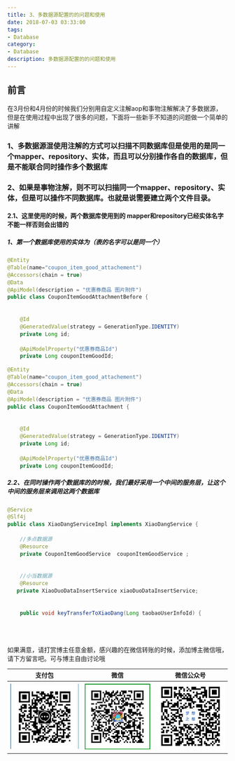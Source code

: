 ```yaml
---
title: 3、多数据源配置的的问题和使用
date: 2018-07-03 03:33:00
tags: 
- Database
category: 
- Database
description: 多数据源配置的的问题和使用
---
```

<!-- image url 
https://raw.githubusercontent.com/HealerJean/HealerJean.github.io/master/blogImages
　　首行缩进
<font color="red">  </font>
-->

## 前言

在3月份和4月份的时候我们分别用自定义注解aop和事物注解解决了多数据源，但是在使用过程中出现了很多的问题，下面将一些新手不知道的问题做一个简单的讲解

### 1、多数据源混使用注解的方式可以扫描不同数据库但是使用的是同一个mapper、repository、实体，而且可以分别操作各自的数据库，但是不能联合同时操作多个数据库


### 2、如果是事物注解，则不可以扫描同一个mapper、repository、实体，但是可以操作不同数据库。也就是说需要建立两个文件目录。

#### 2.1、这里使用的时候，两个数据库使用到的 mapper和repository已经实体名字不能一样否则会出错的

##### 1、第一个数据库使用的实体为（表的名字可以是同一个）


```java
@Entity
@Table(name="coupon_item_good_attachement")
@Accessors(chain = true)
@Data
@ApiModel(description = "优惠券商品 图片附件")
public class CouponItemGoodAttachmentBefore {


    @Id
    @GeneratedValue(strategy = GenerationType.IDENTITY)
    private Long id;

    @ApiModelProperty("优惠券商品Id")
    private Long couponItemGoodId;

```



```java
@Entity
@Table(name="coupon_item_good_attachement")
@Accessors(chain = true)
@Data
@ApiModel(description = "优惠券商品 图片附件")
public class CouponItemGoodAttachment {


    @Id
    @GeneratedValue(strategy = GenerationType.IDENTITY)
    private Long id;

    @ApiModelProperty("优惠券商品Id")
    private Long couponItemGoodId;

```

##### 2.2、在同时操作两个数据库的的时候，我们最好采用一个中间的服务层，让这个中间的服务层来调用这两个数据库


```java
@Service
@Slf4j
public class XiaoDangServiceImpl implements XiaoDangService {

    //多点数据源
    @Resource
    private CouponItemGoodService  couponItemGoodService ;


    //小当数据源
    @Resource
   private XiaoDuoDataInsertService xiaoDuoDataInsertService;


    public void keyTransferToXiaoDang(Long taobaoUserInfoId) {
```



<br/><br/><br/>
如果满意，请打赏博主任意金额，感兴趣的在微信转账的时候，添加博主微信哦， 请下方留言吧。可与博主自由讨论哦

|支付包 | 微信|微信公众号|
|:-------:|:-------:|:------:|
|![支付宝](https://raw.githubusercontent.com/HealerJean/HealerJean.github.io/master/assets/img/tctip/alpay.jpg) | ![微信](https://raw.githubusercontent.com/HealerJean/HealerJean.github.io/master/assets/img/tctip/weixin.jpg)|![微信公众号](https://raw.githubusercontent.com/HealerJean/HealerJean.github.io/master/assets/img/my/qrcode_for_gh_a23c07a2da9e_258.jpg)|




<!-- Gitalk 评论 start  -->

<link rel="stylesheet" href="https://unpkg.com/gitalk/dist/gitalk.css">
<script src="https://unpkg.com/gitalk@latest/dist/gitalk.min.js"></script> 
<div id="gitalk-container"></div>    
 <script type="text/javascript">
    var gitalk = new Gitalk({
		clientID: `1d164cd85549874d0e3a`,
		clientSecret: `527c3d223d1e6608953e835b547061037d140355`,
		repo: `HealerJean.github.io`,
		owner: 'HealerJean',
		admin: ['HealerJean'],
		id: 'FdDiEDVBidWpwypr',
    });
    gitalk.render('gitalk-container');
</script> 

<!-- Gitalk end -->

